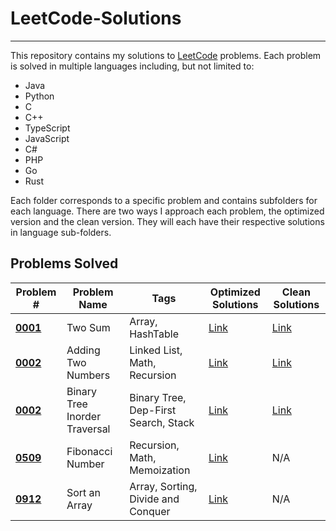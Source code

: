 # LeetCode-Solutions

---

This repository contains my solutions to [LeetCode](https://leetcode.com/) 
problems. Each problem is solved in multiple languages including, but not 
limited to:
- Java
- Python
- C
- C++
- TypeScript
- JavaScript
- C#
- PHP
- Go
- Rust

Each folder corresponds to a specific problem and contains subfolders for 
each language. There are two ways I approach each problem, the optimized 
version and the clean version. They will each have their respective solutions
in language sub-folders.

## Problems Solved

| Problem #                                                 | Problem Name                  | Tags                                 | Optimized Solutions                                                          | Clean Solutions                                            |
|-----------------------------------------------------------|-------------------------------|--------------------------------------|------------------------------------------------------------------------------|------------------------------------------------------------|
| **[0001](./Problem-0001-Two-Sum/)**                       | Two Sum                       | Array, HashTable                     | [Link](./Problem-0001-Two-Sum/Problem-0001-Optimized/)                       | [Link](./Problem-0001-Two-Sum/Problem-0001-Clean/)         |
| **[0002](./Problem-0002-Add-Two-Numbers/)**               | Adding Two Numbers            | Linked List, Math, Recursion         | [Link](./Problem-0002-Add-Two-Numbers/Problem-0002-Optimized/)               | [Link](./Problem-0002-Add-Two-Numbers/Problem-0002-Clean/) |
| **[0002](./Problem-0094-Binary-Tree-Inorder-Traversal/)** | Binary Tree Inorder Traversal | Binary Tree, Dep-First Search, Stack | [Link](./Problem-0094-Binary-Tree-Inorder-Traversal/Problem-0094-Optimized/) | [Link](./Problem-0002-Add-Two-Numbers/Problem-0002-Clean/) |
| **[0509](./Problem-0509-Fibonacci-Number/)**              | Fibonacci Number              | Recursion, Math, Memoization         | [Link](./Problem-0509-Fibonacci-Number/Problem-0509-Optimized/)              | N/A                                                        |
| **[0912](./Problem-0912-Sort-An-Array/)**                 | Sort an Array                 | Array, Sorting, Divide and Conquer   | [Link](./Problem-0912-Sort-An-Array/Problem-0912-Optimized/)                 | N/A                                                        |


